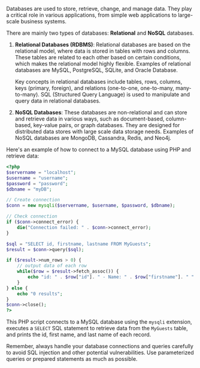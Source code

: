Databases are used to store, retrieve, change, and manage data. They play a critical role in various applications, from simple web applications to large-scale business systems.

There are mainly two types of databases: **Relational** and **NoSQL** databases.

1. **Relational Databases (RDBMS)**: Relational databases are based on the relational model, where data is stored in tables with rows and columns. These tables are related to each other based on certain conditions, which makes the relational model highly flexible. Examples of relational databases are MySQL, PostgreSQL, SQLite, and Oracle Database.

   Key concepts in relational databases include tables, rows, columns, keys (primary, foreign), and relations (one-to-one, one-to-many, many-to-many). SQL (Structured Query Language) is used to manipulate and query data in relational databases.

2. **NoSQL Databases**: These databases are non-relational and can store and retrieve data in various ways, such as document-based, column-based, key-value pairs, or graph databases. They are designed for distributed data stores with large scale data storage needs. Examples of NoSQL databases are MongoDB, Cassandra, Redis, and Neo4j.

Here's an example of how to connect to a MySQL database using PHP and retrieve data:

```php
<?php
$servername = "localhost";
$username = "username";
$password = "password";
$dbname = "myDB";

// Create connection
$conn = new mysqli($servername, $username, $password, $dbname);

// Check connection
if ($conn->connect_error) {
    die("Connection failed: " . $conn->connect_error);
}

$sql = "SELECT id, firstname, lastname FROM MyGuests";
$result = $conn->query($sql);

if ($result->num_rows > 0) {
    // output data of each row
    while($row = $result->fetch_assoc()) {
        echo "id: " . $row["id"]. " - Name: " . $row["firstname"]. " " . $row["lastname"]. "<br>";
    }
} else {
    echo "0 results";
}
$conn->close();
?>
```

This PHP script connects to a MySQL database using the `mysqli` extension, executes a `SELECT` SQL statement to retrieve data from the `MyGuests` table, and prints the id, first name, and last name of each record.

Remember, always handle your database connections and queries carefully to avoid SQL injection and other potential vulnerabilities. Use parameterized queries or prepared statements as much as possible.